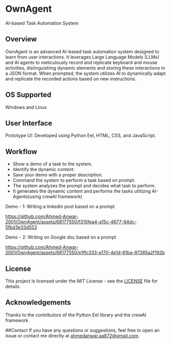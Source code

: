 # OwnAgent
 AI-based Task Automation System

## Overview
OwnAgent is an advanced AI-based task automation system designed to learn from user interactions. It leverages Large Language Models (LLMs) and AI agents to meticulously record and replicate keyboard and mouse activities, distinguishing dynamic elements and storing these interactions in a JSON format. When prompted, the system utilizes AI to dynamically adapt and replicate the recorded actions based on new instructions.

## OS Supported
Windows and Linux

## User Interface
Prototype UI: Developed using Python Eel, HTML, CSS, and JavaScript.

## Workflow
- Show a demo of a task to the system.
- Identify the dynamic content.
- Save your demo with a proper description.
- Command the system to perform a task based on prompt.
- The system analyzes the prompt and decides what task to perform.
- It generates the dynamic content and performs the tasks utilizing AI-Agents(using crewAI framework)

Demo - 1: Writing a linkedin post based on a prompt





https://github.com/Ahmed-Anwar-2001/OwnAgent/assets/68177550/f315fea4-a15c-4677-84dc-5fbd3e33d553


Demo - 2: Writing on Google doc based on a prompt




https://github.com/Ahmed-Anwar-2001/OwnAgent/assets/68177550/e1ffc333-e170-4e1d-91ba-97385a2f192b









## License
This project is licensed under the MIT License - see the [LICENSE](https://github.com/Ahmed-Anwar-2001/OwnAgent/blob/main/LICENSE) file for details.

## Acknowledgements
Thanks to the contributors of the Python Eel library and the crewAI framework.

##Contact
If you have any questions or suggestions, feel free to open an issue or contact me directly at ahmedanwar.aa872@gmail.com.
